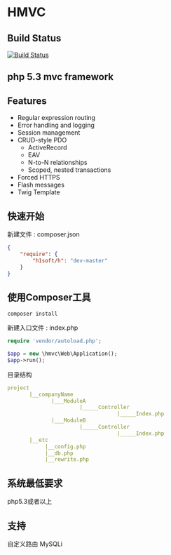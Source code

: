 HMVC
===================================

## Build Status
[![Build Status](https://travis-ci.org/h1soft/h.svg?branch=master)](https://travis-ci.org/h1soft/h)

php 5.3 mvc framework
-----------------------------------
## Features

- Regular expression  routing
- Error handling and logging
- Session management
- CRUD-style PDO
    - ActiveRecord
    - EAV
    - N-to-N relationships
    - Scoped, nested transactions
- Forced HTTPS
- Flash messages
- Twig Template

## 快速开始

新建文件 : composer.json
```json
{    
    "require": {
        "h1soft/h": "dev-master"
    }
}
```

## 使用Composer工具
```
composer install
```

新建入口文件 : index.php
```php
require 'vendor/autoload.php';

$app = new \hmvc\Web\Application();
$app->run();
```



目录结构

```yaml
project
       |__companyName
              |___ModuleA
                       |_____Controller
                                   |_____Index.php
              |___ModuleB
                       |_____Controller
                                   |_____Index.php
       |__etc
            |__config.php
            |__db.php
            |__rewrite.php

```


## 系统最低要求

php5.3或者以上


## 支持
自定义路由
MySQLi
